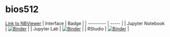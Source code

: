 # bios512

[Link to NBViewer](https://nbviewer.jupyter.org/github/alicewyu/bios512/tree/main/)
| Interface | Badge |
| --------- | ----- |
| Jupyter Notebook | [![Binder](http://mybinder.org/badge_logo.svg)](http://mybinder.org/v2/gh/alicewyu/bios512/main) |
| Jupyter Lab | [![Binder](http://mybinder.org/badge_logo.svg)](http://mybinder.org/v2/gh/alicewyu/bios512/main?urlpath=lab) |
| RStudio | [![Binder](http://mybinder.org/badge_logo.svg)](http://mybinder.org/v2/gh/alicewyu/bios512/main?urlpath=rstudio) |
